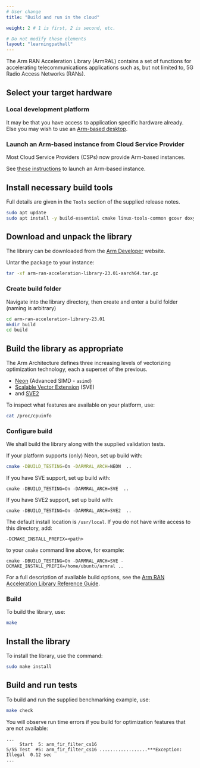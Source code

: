 ```yaml
---
# User change
title: "Build and run in the cloud"

weight: 2 # 1 is first, 2 is second, etc.

# Do not modify these elements
layout: "learningpathall"
---
```


The Arm RAN Acceleration Library (ArmRAL) contains a set of functions for accelerating telecommunications applications such as, but not limited to, 5G Radio Access Networks (RANs).

## Select your target hardware

### Local development platform

It may be that you have access to application specific hardware already. Else you may wish to use an [Arm-based desktop](/learning-paths/desktop-and-laptop/intro/).

### Launch an Arm-based instance from Cloud Service Provider

Most Cloud Service Providers (CSPs) now provide Arm-based instances.

See [these instructions](/learning-paths/server-and-cloud/csp/) to launch an Arm-based instance.

## Install necessary build tools

Full details are given in the `Tools` section of the supplied release notes.
```bash
sudo apt update
sudo apt install -y build-essential cmake linux-tools-common gcovr doxygen
```
## Download and unpack the library

The library can be downloaded from the [Arm Developer](https://developer.arm.com/downloads/-/arm-ran-acceleration-library) website.

Untar the package to your instance:
```bash { pre_cmd="wget https://developer.arm.com/-/media/Arm%20Developer%20Community/Downloads/Arm%20RAN%20Acceleration%20Library/arm-ran-acceleration-library-23.01-aarch64.tar.gz" }
tar -xf arm-ran-acceleration-library-23.01-aarch64.tar.gz
```
### Create build folder
Navigate into the library directory, then create and enter a build folder (naming is arbitrary)
```bash
cd arm-ran-acceleration-library-23.01
mkdir build
cd build
```
## Build the library as appropriate

The Arm Architecture defines three increasing levels of vectorizing optimization technology, each a superset of the previous.
- [Neon](https://developer.arm.com/Architectures/Neon) (Advanced SIMD - `asimd`)
- [Scalable Vector Extension](https://developer.arm.com/Architectures/Scalable%20Vector%20Extensions) (SVE)
- and [SVE2](https://developer.arm.com/documentation/102340/)

To inspect what features are available on your platform, use:
```bash
cat /proc/cpuinfo
```
### Configure build

We shall build the library along with the supplied validation tests.

If your platform supports (only) Neon, set up build with:
```bash { cwd="arm-ran-acceleration-library-23.01/build" }
cmake -DBUILD_TESTING=On -DARMRAL_ARCH=NEON  ..
```

If you have SVE support, set up build with:
```console
cmake -DBUILD_TESTING=On -DARMRAL_ARCH=SVE  ..
```

If you have SVE2 support, set up build with:
```console
cmake -DBUILD_TESTING=On -DARMRAL_ARCH=SVE2  ..
```

The default install location is `/usr/local`. If you do not have write access to this directory, add:
```console
-DCMAKE_INSTALL_PREFIX=<path>
```

to your `cmake` command line above, for example:
```console
cmake -DBUILD_TESTING=On -DARMRAL_ARCH=SVE -DCMAKE_INSTALL_PREFIX=/home/ubuntu/armral ..
```

For a full description of available build options, see the [Arm RAN Acceleration Library Reference Guide](https://developer.arm.com/documentation/102249).

### Build
To build the library, use:
```bash { cwd="arm-ran-acceleration-library-23.01/build" }
make
```

## Install the library
To install the library, use the command:
```bash { cwd="arm-ran-acceleration-library-23.01/build" }
sudo make install
```

## Build and run tests
To build and run the supplied benchmarking example, use:
```bash { cwd="arm-ran-acceleration-library-23.01/build"; ret_code="0" }
make check
```

You will observe run time errors if you build for optimization features that are not available:
```console
...
     Start  5: arm_fir_filter_cs16
5/55 Test  #5: arm_fir_filter_cs16 ..................***Exception: Illegal  0.12 sec
...
```
